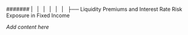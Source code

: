 ####### |   |   |   |   |   |   ├── Liquidity Premiums and Interest Rate Risk Exposure in Fixed Income

*Add content here*